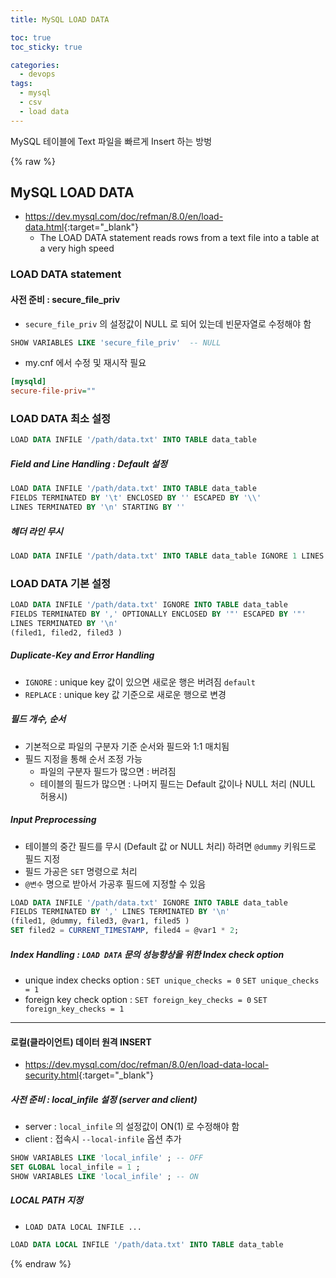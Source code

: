 ```yaml
---
title: MySQL LOAD DATA

toc: true
toc_sticky: true

categories:
  - devops
tags:
  - mysql
  - csv
  - load data
---
```


MySQL 테이블에 Text 파일을 빠르게 Insert 하는 방벙

{% raw %}

## MySQL LOAD DATA
- <https://dev.mysql.com/doc/refman/8.0/en/load-data.html>{:target="_blank"}
  - The LOAD DATA statement reads rows from a text file into a table at a very high speed
  

### LOAD DATA statement 

#### 사전 준비 : secure_file_priv
- `secure_file_priv` 의 설정값이 NULL 로 되어 있는데 빈문자열로 수정해야 함

```sql
SHOW VARIABLES LIKE 'secure_file_priv'  -- NULL 
```

- my.cnf 에서 수정 및 재시작 필요

```ini
[mysqld]
secure-file-priv=""
```

### LOAD DATA 최소 설정 

```sql
LOAD DATA INFILE '/path/data.txt' INTO TABLE data_table 
```

##### Field and Line Handling : Default 설정 
```sql
LOAD DATA INFILE '/path/data.txt' INTO TABLE data_table
FIELDS TERMINATED BY '\t' ENCLOSED BY '' ESCAPED BY '\\'
LINES TERMINATED BY '\n' STARTING BY ''
```

##### 헤더 라인 무시 
```sql
LOAD DATA INFILE '/path/data.txt' INTO TABLE data_table IGNORE 1 LINES
```

### LOAD DATA 기본 설정 

```sql
LOAD DATA INFILE '/path/data.txt' IGNORE INTO TABLE data_table 
FIELDS TERMINATED BY ',' OPTIONALLY ENCLOSED BY '"' ESCAPED BY '"'
LINES TERMINATED BY '\n' 
(filed1, filed2, filed3 )
```

##### Duplicate-Key and Error Handling
- `IGNORE` : unique key 값이 있으면 새로운 행은 버려짐 `default`
- `REPLACE` : unique key 값 기준으로 새로운 행으로 변경

##### 필드 개수, 순서 
- 기본적으로 파일의 구분자 기준 순서와 필드와 1:1 매치됨 
- 필드 지정을 통해 순서 조정 가능 
  - 파일의 구분자 필드가 많으면 : 버려짐 
  - 테이블의 필드가 많으면 : 나머지 필드는 Default 값이나 NULL 처리 (NULL 허용시)

##### Input Preprocessing
- 테이블의 중간 필드를 무시 (Default 값 or NULL 처리) 하려면 `@dummy` 키워드로 필드 지정 
- 필드 가공은 `SET` 명령으로 처리
- `@변수` 명으로 받아서 가공후 필드에 지정할 수 있음
  
```sql
LOAD DATA INFILE '/path/data.txt' IGNORE INTO TABLE data_table 
FIELDS TERMINATED BY ',' LINES TERMINATED BY '\n' 
(filed1, @dummy, filed3, @var1, filed5 )
SET filed2 = CURRENT_TIMESTAMP, filed4 = @var1 * 2;
```

##### Index Handling : `LOAD DATA` 문의 성능향상을 위한 Index check option
- unique index checks option : `SET unique_checks = 0`  `SET unique_checks = 1`
- foreign key check option : `SET foreign_key_checks = 0` `SET foreign_key_checks = 1`

---

#### 로컬(클라이언트) 데이터 원격 INSERT 
- <https://dev.mysql.com/doc/refman/8.0/en/load-data-local-security.html>{:target="_blank"}

##### 사전 준비 : local_infile 설정 (server and client)
- server : `local_infile` 의 설정값이 ON(1) 로 수정해야 함
- client : 접속시 `--local-infile` 옵션 추가 

```sql
SHOW VARIABLES LIKE 'local_infile' ; -- OFF
SET GLOBAL local_infile = 1 ;
SHOW VARIABLES LIKE 'local_infile' ; -- ON
```

##### LOCAL PATH 지정 
- `LOAD DATA LOCAL INFILE ...`

```sql
LOAD DATA LOCAL INFILE '/path/data.txt' INTO TABLE data_table 
```


{% endraw %}